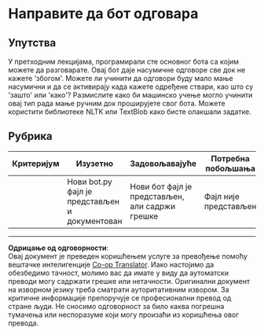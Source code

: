 <!--
CO_OP_TRANSLATOR_METADATA:
{
  "original_hash": "2efc4c2aba5ed06c780c05539c492ae3",
  "translation_date": "2025-09-05T13:57:14+00:00",
  "source_file": "6-NLP/2-Tasks/assignment.md",
  "language_code": "sr"
}
-->
# Направите да бот одговара

## Упутства

У претходним лекцијама, програмирали сте основног бота са којим можете да разговарате. Овај бот даје насумичне одговоре све док не кажете 'збогом'. Можете ли учинити да одговори буду мало мање насумични и да се активирају када кажете одређене ствари, као што су 'зашто' или 'како'? Размислите како би машинско учење могло учинити овај тип рада мање ручним док проширујете свог бота. Можете користити библиотеке NLTK или TextBlob како бисте олакшали задатке.

## Рубрика

| Критеријум | Изузетно                                     | Задовољавајуће                                   | Потребна побољшања      |
| ---------- | ------------------------------------------- | ------------------------------------------------ | ----------------------- |
|            | Нови bot.py фајл је представљен и документован | Нови бот фајл је представљен, али садржи грешке  | Фајл није представљен   |

---

**Одрицање од одговорности**:  
Овај документ је преведен коришћењем услуге за превођење помоћу вештачке интелигенције [Co-op Translator](https://github.com/Azure/co-op-translator). Иако настојимо да обезбедимо тачност, молимо вас да имате у виду да аутоматски преводи могу садржати грешке или нетачности. Оригинални документ на изворном језику треба сматрати ауторитативним извором. За критичне информације препоручује се професионални превод од стране људи. Не сносимо одговорност за било каква погрешна тумачења или неспоразуме који могу произаћи из коришћења овог превода.